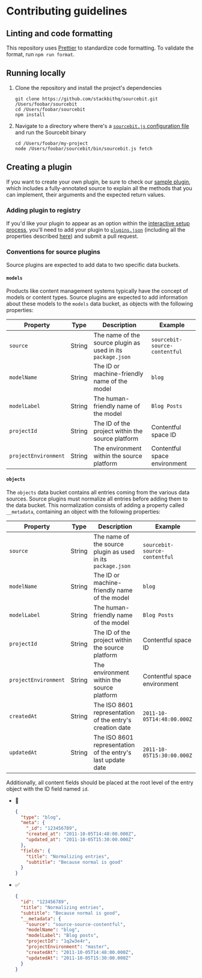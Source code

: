 # Contributing guidelines

## Linting and code formatting

This repository uses [Prettier](https://prettier.io/) to standardize code formatting. To validate the format, run `npm run format`.

## Running locally

1. Clone the repository and install the project's dependencies

   ```
   git clone https://github.com/stackbithq/sourcebit.git /Users/foobar/sourcebit
   cd /Users/foobar/sourcebit
   npm install
   ```

2. Navigate to a directory where there's a [`sourcebit.js` configuration file](https://github.com/stackbithq/sourcebit#manual-configuration) and run the Sourcebit binary

   ```
   cd /Users/foobar/my-project
   node /Users/foobar/sourcebit/bin/sourcebit.js fetch
   ```

## Creating a plugin

If you want to create your own plugin, be sure to check our [sample plugin](https://github.com/stackbithq/sourcebit-sample-plugin), which includes a fully-annotated source to explain all the methods that you can implement, their arguments and the expected return values.

### Adding plugin to registry

If you'd like your plugin to appear as an option within the [interactive setup process](https://github.com/stackbithq/create-sourcebit), you'll need to add your plugin to [`plugins.json`](https://github.com/stackbithq/create-sourcebit/blob/master/plugins.json) (including all the properties described [here](https://github.com/stackbithq/create-sourcebit#plugin-registry)) and submit a pull request.

### Conventions for source plugins

Source plugins are expected to add data to two specific data buckets.

#### `models`

Products like content management systems typically have the concept of models or content types. Source plugins are expected to add information about these models to the `models` data bucket, as objects with the following properties:

| Property             | Type   | Description                                                 | Example                       |
| -------------------- | ------ | ----------------------------------------------------------- | ----------------------------- |
| `source`             | String | The name of the source plugin as used in its `package.json` | `sourcebit-source-contentful` |
| `modelName`          | String | The ID or machine-friendly name of the model                | `blog`                        |
| `modelLabel`         | String | The human-friendly name of the model                        | `Blog Posts`                  |
| `projectId`          | String | The ID of the project within the source platform            | Contentful space ID           |
| `projectEnvironment` | String | The environment within the source platform                  | Contentful space environment  |

#### `objects`

The `objects` data bucket contains all entries coming from the various data sources. Source plugins must normalize all entries before adding them to the data bucket. This normalization consists of adding a property called `__metadata`, containing an object with the following properties:

| Property             | Type   | Description                                                 | Example                       |
| -------------------- | ------ | ----------------------------------------------------------- | ----------------------------- |
| `source`             | String | The name of the source plugin as used in its `package.json` | `sourcebit-source-contentful` |
| `modelName`          | String | The ID or machine-friendly name of the model                | `blog`                        |
| `modelLabel`         | String | The human-friendly name of the model                        | `Blog Posts`                  |
| `projectId`          | String | The ID of the project within the source platform            | Contentful space ID           |
| `projectEnvironment` | String | The environment within the source platform                  | Contentful space environment  |
| `createdAt`          | String | The ISO 8601 representation of the entry's creation date    | `2011-10-05T14:48:00.000Z`    |
| `updatedAt`          | String | The ISO 8601 representation of the entry's last update date | `2011-10-05T15:30:00.000Z`    |

Additionally, all content fields should be placed at the root level of the entry object with the ID field named `id`.

- 🚫

  ```json
  {
    "type": "blog",
    "meta": {
      "_id": "123456789",
      "created_at": "2011-10-05T14:48:00.000Z",
      "updated_at": "2011-10-05T15:30:00.000Z"
    },
    "fields": {
      "title": "Normalizing entries",
      "subtitle": "Because normal is good"
    }
  }
  ```

- ✅

  ```json
  {
    "id": "123456789",
    "title": "Normalizing entries",
    "subtitle": "Because normal is good",
    "__metadata": {
      "source": "source-source-contentful",
      "modelName": "blog",
      "modelLabel": "Blog posts",
      "projectId": "1q2w3e4r",
      "projectEnvironment": "master",
      "createdAt": "2011-10-05T14:48:00.000Z",
      "updatedAt": "2011-10-05T15:30:00.000Z"
    }
  }
  ```
